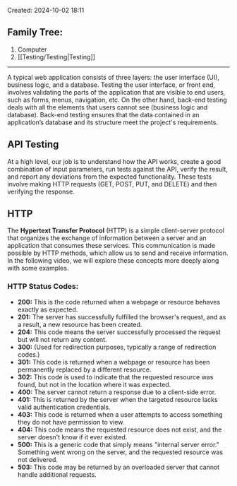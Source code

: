 Created: 2024-10-02 18:11
## Family Tree:
1. Computer
2. [[Testing/Testing|Testing]]
-- -
A typical web application consists of three layers: the user interface (UI), business logic, and a database. Testing the user interface, or front end, involves validating the parts of the application that are visible to end users, such as forms, menus, navigation, etc. On the other hand, back-end testing deals with all the elements that users cannot see (business logic and database).
Back-end testing ensures that the data contained in an application’s database and its structure meet the project's requirements.
## API Testing
At a high level, our job is to understand how the API works, create a good combination of input parameters, run tests against the API, verify the result, and report any deviations from the expected functionality. These tests involve making HTTP requests (GET, POST, PUT, and DELETE) and then verifying the response.
## HTTP
The **Hypertext Transfer Protocol** (HTTP) is a simple client-server protocol that organizes the exchange of information between a server and an application that consumes these services. This communication is made possible by HTTP methods, which allow us to send and receive information. In the following video, we will explore these concepts more deeply along with some examples.
### HTTP Status Codes:
- **200:** This is the code returned when a webpage or resource behaves exactly as expected.
- **201:** The server has successfully fulfilled the browser's request, and as a result, a new resource has been created.
- **204:** This code means the server successfully processed the request but will not return any content.
- **300:** (Used for redirection purposes, typically a range of redirection codes.)
- **301:** This code is returned when a webpage or resource has been permanently replaced by a different resource.
- **302:** This code is used to indicate that the requested resource was found, but not in the location where it was expected.
- **400:** The server cannot return a response due to a client-side error.
- **401:** This is returned by the server when the targeted resource lacks valid authentication credentials.
- **403:** This code is returned when a user attempts to access something they do not have permission to view.
- **404:** This code means the requested resource does not exist, and the server doesn't know if it ever existed.
- **500:** This is a generic code that simply means "internal server error." Something went wrong on the server, and the requested resource was not delivered.
- **503:** This code may be returned by an overloaded server that cannot handle additional requests.
